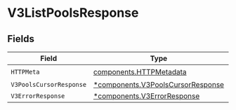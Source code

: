 # V3ListPoolsResponse


## Fields

| Field                                                                                 | Type                                                                                  | Required                                                                              | Description                                                                           |
| ------------------------------------------------------------------------------------- | ------------------------------------------------------------------------------------- | ------------------------------------------------------------------------------------- | ------------------------------------------------------------------------------------- |
| `HTTPMeta`                                                                            | [components.HTTPMetadata](../../models/components/httpmetadata.md)                    | :heavy_check_mark:                                                                    | N/A                                                                                   |
| `V3PoolsCursorResponse`                                                               | [*components.V3PoolsCursorResponse](../../models/components/v3poolscursorresponse.md) | :heavy_minus_sign:                                                                    | OK                                                                                    |
| `V3ErrorResponse`                                                                     | [*components.V3ErrorResponse](../../models/components/v3errorresponse.md)             | :heavy_minus_sign:                                                                    | Error                                                                                 |